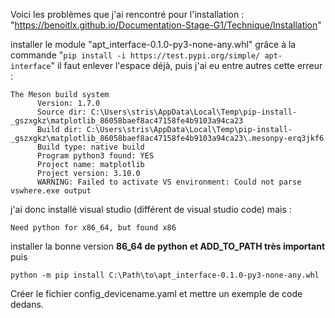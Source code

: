 Voici les problèmes que j'ai rencontré pour l'installation : "https://benoitlx.github.io/Documentation-Stage-G1/Technique/Installation"

installer le module "apt_interface-0.1.0-py3-none-any.whl" grâce à la commande "```pip install -i https://test.pypi.org/simple/ apt-interface```"
il faut enlever l'espace déjà, puis j'ai eu entre autres cette erreur : 

```
The Meson build system
      Version: 1.7.0
      Source dir: C:\Users\stris\AppData\Local\Temp\pip-install-_gszxgkz\matplotlib_86058baef8ac47158fe4b9103a94ca23
      Build dir: C:\Users\stris\AppData\Local\Temp\pip-install-_gszxgkz\matplotlib_86058baef8ac47158fe4b9103a94ca23\.mesonpy-erq3jkf6
      Build type: native build
      Program python3 found: YES
      Project name: matplotlib
      Project version: 3.10.0
      WARNING: Failed to activate VS environment: Could not parse vswhere.exe output
```
j'ai donc installé visual studio (différent de visual studio code) mais : 
  ```
Need python for x86_64, but found x86
```
  installer la bonne version **86_64 de python et ADD_TO_PATH très important** puis 
  ```
  python -m pip install C:\Path\to\apt_interface-0.1.0-py3-none-any.whl
```
Créer le fichier config_devicename.yaml et mettre un exemple de code dedans. 
